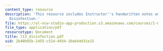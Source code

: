 ```yaml
---
content_type: resource
description: 'This resource includes Instructor''s handwritten notes on the topic:
  Disinfection.'
file: https://ol-ocw-studio-app-production.s3.amazonaws.com/courses/1-85-water-and-wastewater-treatment-engineering-spring-2006/2b40b95b1455c514493416eb44d31e15_l13_disinfection.pdf
file_type: application/pdf
resourcetype: Document
title: l13_disinfection.pdf
uid: 2b40b95b-1455-c514-4934-16eb44d31e15
---
```

